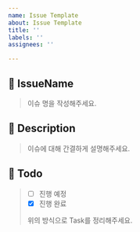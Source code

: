 ```yaml
---
name: Issue Template
about: Issue Template
title: ''
labels: ''
assignees: ''

---
```


## 🍒 IssueName
> 이슈 명을 작성해주세요.

## 📝 Description
> 이슈에 대해 간결하게 설명해주세요.

## 🌱 Todo
> - [ ] 진행 예정 
> - [x] 진행 완료 
> 
> 위의 방식으로 Task를 정리해주세요.
